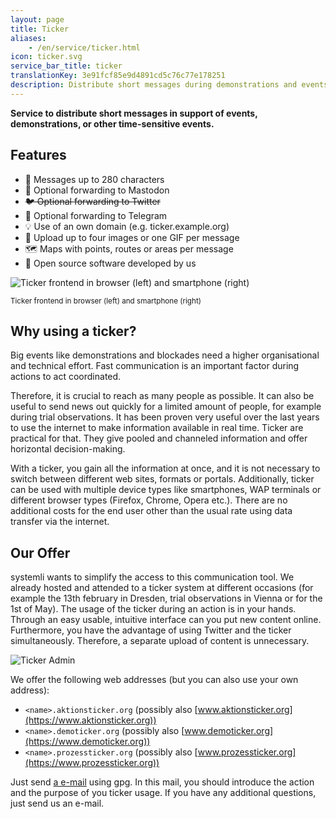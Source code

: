 ```yaml
---
layout: page
title: Ticker
aliases:
    - /en/service/ticker.html
icon: ticker.svg
service_bar_title: ticker
translationKey: 3e91fcf85e9d4891cd5c76c77e178251
description: Distribute short messages during demonstrations and events
---
```

**Service to distribute short messages in support of events, demonstrations, or other time-sensitive events.**

## Features

- 💌 Messages up to 280 characters
- 🐘 Optional forwarding to Mastodon
- ~~🐦 Optional forwarding to Twitter~~
- 💬 Optional forwarding to Telegram
- 💡 Use of an own domain (e.g. ticker.example.org)
- 📸 Upload up to four images or one GIF per message
- 🗺️ Maps with points, routes or areas per message
- 🤖 Open source software developed by us

![Ticker frontend in browser (left) and smartphone (right)](/assets/img/ticker-frontend-demo.jpg "Ticker frontend in browser (left) and smartphone (right)")

<sup>Ticker frontend in browser (left) and smartphone (right)</sup>

## Why using a ticker?

Big events like demonstrations and blockades need a higher organisational and technical effort. Fast communication is an important factor during actions to act coordinated.

Therefore, it is crucial to reach as many people as possible. It can also be useful to send news out quickly for a limited amount of people, for example during trial observations. It has been proven very useful over the last years to use the internet to make information available in real time. Ticker are practical for that. They give pooled and channeled information and offer horizontal decision-making.

With a ticker, you gain all the information at once, and it is not necessary to switch between different web sites, formats or portals. Additionally, ticker can be used with multiple device types like smartphones, WAP terminals or different browser types (Firefox, Chrome, Opera etc.). There are no additional costs for the end user other than the usual rate using data transfer via the internet.

## Our Offer

systemli wants to simplify the access to this communication tool. We already hosted and attended to a ticker system at different occasions (for example the 13th february in Dresden, trial observations in Vienna or for the 1st of May). The usage of the ticker during an action is in your hands. Through an easy usable, intuitive interface can you put new content online. Furthermore, you have the advantage of using Twitter and the ticker simultaneously. Therefore, a separate upload of content is unnecessary.

![Ticker Admin](/assets/img/ticker-admin-demo.jpg "Ticker Admin")

We offer the following web addresses (but you can also use your own address):
* `<name>.aktionsticker.org` (possibly also [www.aktionsticker.org](https://www.aktionsticker.org))
* `<name>.demoticker.org` (possibly also [www.demoticker.org](https://www.demoticker.org))
* `<name>.prozessticker.org` (possibly also [www.prozessticker.org](https://www.prozessticker.org))

Just send [a e-mail](/en/kontakt) using gpg. In this mail, you should introduce the action and the purpose of you ticker usage. If you have any additional questions, just send us an e-mail.
